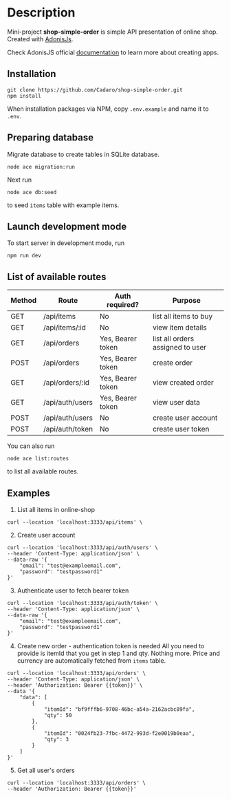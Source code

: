 # Description
Mini-project **shop-simple-order** is simple API presentation of online shop.
Created with [AdonisJs](https://adonisjs.com).

Check AdonisJS official [documentation](https://docs.adonisjs.com/guides/preface/introduction) to learn more about creating apps.

## Installation
```
git clone https://github.com/Cadaro/shop-simple-order.git
npm install
```

When installation packages via NPM, copy `.env.example` and name it to `.env`.

## Preparing database
Migrate database to create tables in SQLite database.
```
node ace migration:run
```
Next run
```
node ace db:seed
```
to seed `items` table with example items.

## Launch development mode
To start server in development mode, run
```
npm run dev
```

## List of available routes
| Method      | Route | Auth required? | Purpose |
| ----------- | ----------- | ----------- |---------|
| GET      | /api/items       | No | list all items to buy |
| GET   | /api/items/:id        | No | view item details |
| GET   | /api/orders        | Yes, Bearer token | list all orders assigned to user |
| POST   | /api/orders        | Yes, Bearer token | create order |
| GET   | /api/orders/:id        | Yes, Bearer token | view created order |
| GET   | /api/auth/users        | Yes, Bearer token | view user data |
| POST   | /api/auth/users        | No | create user account |
| POST   | /api/auth/token        | No | create user token |

You can also run
```
node ace list:routes
```
to list all available routes.

## Examples
1. List all items in online-shop
```
curl --location 'localhost:3333/api/items' \
```

2. Create user account
```
curl --location 'localhost:3333/api/auth/users' \
--header 'Content-Type: application/json' \
--data-raw '{
    "email": "test@exampleemail.com",
    "password": "testpassword1"
}'
```

3. Authenticate user to fetch bearer token
```
curl --location 'localhost:3333/api/auth/token' \
--header 'Content-Type: application/json' \
--data-raw '{
    "email": "test@exampleemail.com",
    "password": "testpassword1"
}'
```

4. Create new order - authentication token is needed
All you need to provide is itemId that you get in step 1 and qty. Nothing more. Price and currency are automatically fetched from `items` table.
```
curl --location 'localhost:3333/api/orders' \
--header 'Content-Type: application/json' \
--header 'Authorization: Bearer {{token}}' \
--data '{
    "data": [
        {
            "itemId": "bf9fffb6-9708-46bc-a54a-2162acbc89fa",
            "qty": 50
        },
        {
            "itemId": "0024fb23-7fbc-4472-993d-f2e0019b0eaa",
            "qty": 3
        }
    ]
}'
```

5. Get all user's orders
```
curl --location 'localhost:3333/api/orders' \
--header 'Authorization: Bearer {{token}}'
```
